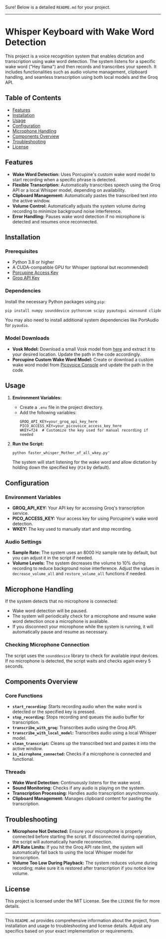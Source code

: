 Sure! Below is a detailed `README.md` for your project.

---

# Whisper Keyboard with Wake Word Detection

This project is a voice recognition system that enables dictation and transcription using wake word detection. The system listens for a specific wake word ("Hey llama") and then records and transcribes your speech. It includes functionalities such as audio volume management, clipboard handling, and seamless transcription using both local models and the Groq API.

## Table of Contents

- [Features](#features)
- [Installation](#installation)
- [Usage](#usage)
- [Configuration](#configuration)
- [Microphone Handling](#microphone-handling)
- [Components Overview](#components-overview)
- [Troubleshooting](#troubleshooting)
- [License](#license)

## Features

- **Wake Word Detection:** Uses Porcupine's custom wake word model to start recording when a specific phrase is detected.
- **Flexible Transcription:** Automatically transcribes speech using the Groq API or a local Whisper model, depending on availability.
- **Clipboard Management:** Automatically pastes the transcribed text into the active window.
- **Volume Control:** Automatically adjusts the system volume during recording to minimize background noise interference.
- **Error Handling:** Pauses wake word detection if no microphone is detected and resumes once reconnected.

## Installation

### Prerequisites

- Python 3.8 or higher
- A CUDA-compatible GPU for Whisper (optional but recommended)
- [Porcupine Access Key](https://picovoice.ai/)
- [Groq API Key](https://groq.com/)

### Dependencies

Install the necessary Python packages using `pip`:

```bash
pip install numpy sounddevice pythoncom scipy pyautogui winsound clipboard pynput python-dotenv faster-whisper vosk pyaudio pvporcupine pycaw groq
```

You may also need to install additional system dependencies like PortAudio for `pyaudio`.

### Model Downloads

- **Vosk Model:** Download a small Vosk model from [here](https://alphacephei.com/vosk/models) and extract it to your desired location. Update the path in the code accordingly.
- **Porcupine Custom Wake Word Model:** Create or download a custom wake word model from [Picovoice Console](https://console.picovoice.ai/) and update the path in the code.

## Usage

1. **Environment Variables:**
   - Create a `.env` file in the project directory.
   - Add the following variables:
     ```plaintext
     GROQ_API_KEY=your_groq_api_key_here
     PICO_ACCESS_KEY=your_picovoice_access_key_here
     WKEY=f24  # Customize the key used for manual recording if needed
     ```

2. **Run the Script:**
   ```bash
   python faster_whisper_Mother_of_all_wkey.py"
   ```
   The system will start listening for the wake word and allow dictation by holding down the specified key (`F24` by default).

## Configuration

### Environment Variables

- **GROQ_API_KEY:** Your API key for accessing Groq's transcription service.
- **PICO_ACCESS_KEY:** Your access key for using Porcupine's wake word detection.
- **WKEY:** The key used to manually start and stop recording.

### Audio Settings

- **Sample Rate:** The system uses an 8000 Hz sample rate by default, but you can adjust it in the script if needed.
- **Volume Levels:** The system decreases the volume to 10% during recording to reduce background noise interference. Adjust the values in `decrease_volume_all` and `restore_volume_all` functions if needed.

## Microphone Handling

If the system detects that no microphone is connected:

- Wake word detection will be paused.
- The system will periodically check for a microphone and resume wake word detection once a microphone is available.
- If you disconnect your microphone while the system is running, it will automatically pause and resume as necessary.

### Checking Microphone Connection

The script uses the `sounddevice` library to check for available input devices. If no microphone is detected, the script waits and checks again every 5 seconds.

## Components Overview

### Core Functions

- **`start_recording`:** Starts recording audio when the wake word is detected or the specified key is pressed.
- **`stop_recording`:** Stops recording and queues the audio buffer for transcription.
- **`transcribe_with_groq`:** Transcribes audio using the Groq API.
- **`transcribe_with_local_model`:** Transcribes audio using a local Whisper model.
- **`clean_transcript`:** Cleans up the transcribed text and pastes it into the active window.
- **`is_microphone_connected`:** Checks if a microphone is connected and functional.

### Threads

- **Wake Word Detection:** Continuously listens for the wake word.
- **Sound Monitoring:** Checks if any audio is playing on the system.
- **Transcription Processing:** Handles audio transcription asynchronously.
- **Clipboard Management:** Manages clipboard content for pasting the transcription.

## Troubleshooting

- **Microphone Not Detected:** Ensure your microphone is properly connected before starting the script. If disconnected during operation, the script will automatically handle reconnection.
- **API Rate Limits:** If you hit the Groq API rate limit, the system will automatically fall back to using the local Whisper model for transcription.
- **Volume Too Low During Playback:** The system reduces volume during recording; make sure it is restored after transcription if you notice low volume.

## License

This project is licensed under the MIT License. See the `LICENSE` file for more details.

---

This `README.md` provides comprehensive information about the project, from installation and usage to troubleshooting and license details. Adjust any specifics based on your exact implementation or requirements.
